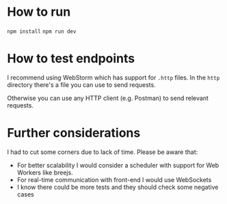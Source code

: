 # How to run
`npm install`
`npm run dev`

# How to test endpoints
I recommend using WebStorm which has support for `.http` files. In the `http` directory there's a file you can use to send requests.

Otherwise you can use any HTTP client (e.g. Postman) to send relevant requests.

# Further considerations
I had to cut some corners due to lack of time. Please be aware that:

- For better scalability I would consider a scheduler with support for Web Workers like breejs.
- For real-time communication with front-end I would use WebSockets
- I know there could be more tests and they should check some negative cases
